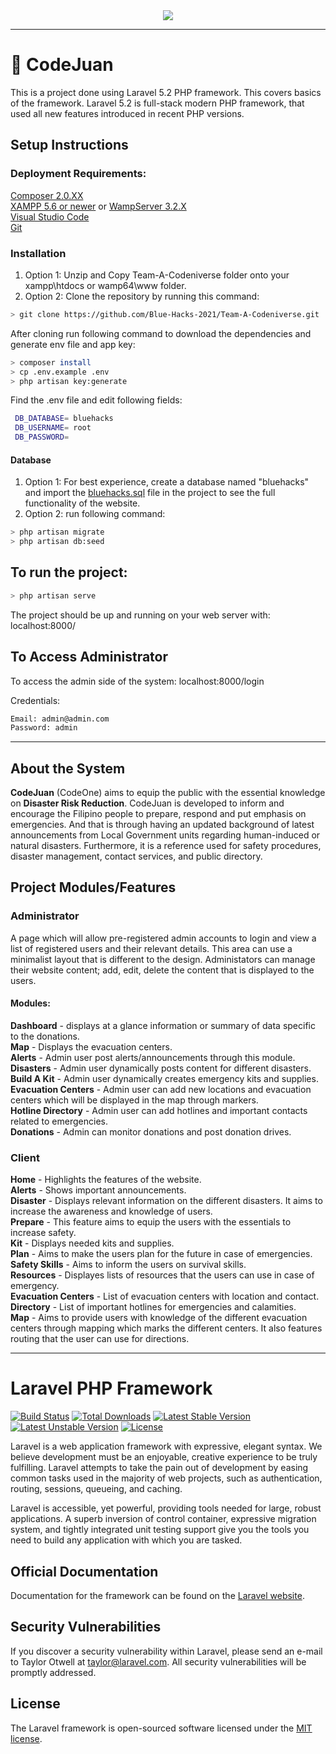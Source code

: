 <div align="center">
  <img src="https://media.discordapp.net/attachments/828579152428662794/830374882416132117/unknown.png?width=1024&height=228">
</div>

***

# :newspaper: CodeJuan

This is a project done using Laravel 5.2 PHP framework. This covers basics of the framework. 
Laravel 5.2 is full-stack modern PHP framework, that used all new features introduced in recent PHP versions.

## Setup Instructions

### Deployment Requirements:<br />

[Composer 2.0.XX](https://getcomposer.org/download/)  <br /> 
[XAMPP 5.6 or newer](https://www.apachefriends.org/download.html) or [WampServer 3.2.X](https://www.wampserver.com/en/)<br />
[Visual Studio Code](https://code.visualstudio.com/download) <br />
[Git](https://git-scm.com/downloads) <br />


### Installation

1) Option 1: Unzip and Copy Team-A-Codeniverse folder onto your xampp\htdocs or wamp64\www folder. <br />
2) Option 2: Clone the repository by running this command: <br />

```sh
> git clone https://github.com/Blue-Hacks-2021/Team-A-Codeniverse.git
```

After cloning run following command to download the dependencies and generate env file and app key:

```sh
> composer install
> cp .env.example .env
> php artisan key:generate 
```

Find the .env file and edit following fields:

```sh
 DB_DATABASE= bluehacks
 DB_USERNAME= root
 DB_PASSWORD=
```

#### Database
1) Option 1: For best experience, create a database named "bluehacks" and import the [bluehacks.sql](https://mega.nz/file/nsw2HSaL#h5ARhkif9yPIvT5VTpIfY5CQGiSiWK9HMc5oV-TS3h8) file in the project to see the full functionality of the website. <br />
2) Option 2: run following command:

```sh
> php artisan migrate
> php artisan db:seed
```

## To run the project:
```sh
> php artisan serve
```

The  project should be up and running on your web server with: localhost:8000/

## To Access Administrator

To access the admin side of the system: localhost:8000/login

Credentials:

```sh
Email: admin@admin.com
Password: admin
```

***

## About the System


**CodeJuan** (CodeOne) aims to equip the public with the essential knowledge on __Disaster Risk Reduction__. CodeJuan is developed to inform and encourage the Filipino people to prepare, respond and put emphasis on emergencies. And that is through having an updated background of latest announcements from Local Government units regarding human-induced or natural disasters. Furthermore, it is a reference used for safety procedures, disaster management, contact services, and public directory.


## Project Modules/Features

### Administrator <br />

A page which will allow pre-registered admin accounts to login and view a list of registered users and their relevant details. This area can use a minimalist layout that is different to the design. Administators can manage their website content; add, edit, delete the content that is displayed to the users.

#### Modules:
**Dashboard** - displays at a glance information or summary of data specific to the donations. <br />
**Map** - Displays the evacuation centers. <br />
**Alerts** - Admin user post alerts/announcements through this module. <br />
**Disasters** - Admin user dynamically posts content for different disasters. <br />
**Build A Kit** - Admin user dynamically creates emergency kits and supplies. <br />
**Evacuation Centers** - Admin user can add new locations and evacuation centers which will be displayed in the map through markers. <br />
**Hotline Directory** - Admin user can add hotlines and important contacts related to emergencies. <br />
**Donations** - Admin can monitor donations and post donation drives.

### Client 

**Home** - Highlights the features of the website. <br />
**Alerts** - Shows important announcements. <br />
**Disaster** - Displays relevant information on the different disasters. It aims to increase the awareness and knowledge of users. <br />
**Prepare** - This feature aims to equip the users with the essentials to increase safety. <br />
**Kit** - Displays needed kits and supplies. <br />
**Plan** - Aims to make the users plan for the future in case of emergencies. <br />
**Safety Skills** - Aims to inform the users on survival skills. <br />
**Resources** - Displayes lists of resources that the users can use in case of emergency. <br />
**Evacuation Centers** - List of evacuation centers with location and contact. <br />
**Directory** -  List of important hotlines for emergencies and calamities. <br />
**Map** - Aims to provide users with knowledge of the different evacuation centers through mapping which marks the different centers. It also features routing that the user can use for directions. <br />

***

# Laravel PHP Framework

[![Build Status](https://travis-ci.org/laravel/framework.svg)](https://travis-ci.org/laravel/framework)
[![Total Downloads](https://poser.pugx.org/laravel/framework/d/total.svg)](https://packagist.org/packages/laravel/framework)
[![Latest Stable Version](https://poser.pugx.org/laravel/framework/v/stable.svg)](https://packagist.org/packages/laravel/framework)
[![Latest Unstable Version](https://poser.pugx.org/laravel/framework/v/unstable.svg)](https://packagist.org/packages/laravel/framework)
[![License](https://poser.pugx.org/laravel/framework/license.svg)](https://packagist.org/packages/laravel/framework)

Laravel is a web application framework with expressive, elegant syntax. We believe development must be an enjoyable, creative experience to be truly fulfilling. Laravel attempts to take the pain out of development by easing common tasks used in the majority of web projects, such as authentication, routing, sessions, queueing, and caching.

Laravel is accessible, yet powerful, providing tools needed for large, robust applications. A superb inversion of control container, expressive migration system, and tightly integrated unit testing support give you the tools you need to build any application with which you are tasked.

## Official Documentation

Documentation for the framework can be found on the [Laravel website](http://laravel.com/docs).

## Security Vulnerabilities

If you discover a security vulnerability within Laravel, please send an e-mail to Taylor Otwell at taylor@laravel.com. All security vulnerabilities will be promptly addressed.

## License

The Laravel framework is open-sourced software licensed under the [MIT license](http://opensource.org/licenses/MIT).
